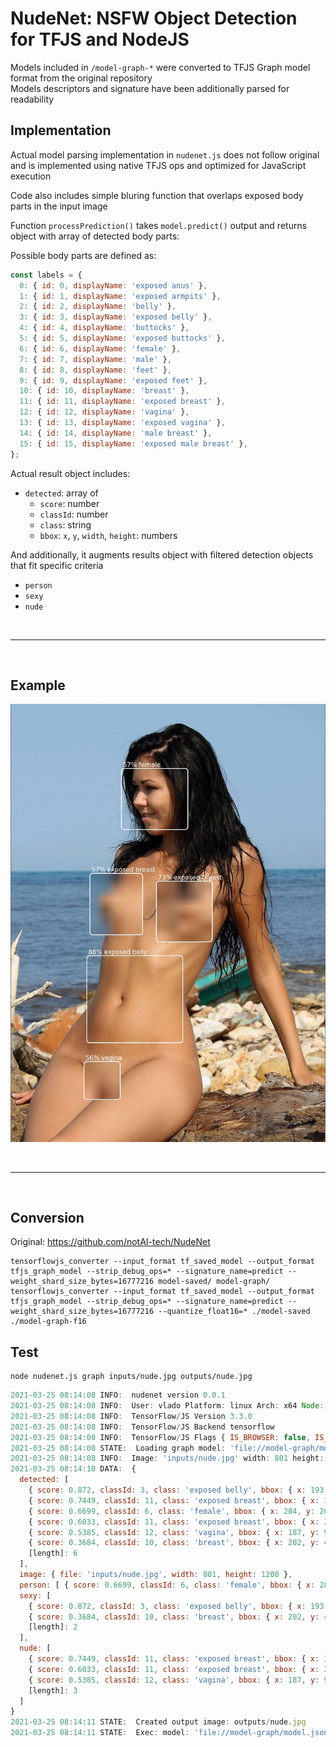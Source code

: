 # NudeNet: NSFW Object Detection for TFJS and NodeJS

Models included in `/model-graph-*` were converted to TFJS Graph model format from the original repository  
Models descriptors and signature have been additionally parsed for readability

## Implementation

Actual model parsing implementation in `nudenet.js` does not follow original and is implemented using native TFJS ops and optimized for JavaScript execution

Code also includes simple bluring function that overlaps exposed body parts in the input image  

Function `processPrediction()` takes `model.predict()` output and returns object with array of detected body parts:

Possible body parts are defined as:

```js
const labels = {
  0: { id: 0, displayName: 'exposed anus' },
  1: { id: 1, displayName: 'exposed armpits' },
  2: { id: 2, displayName: 'belly' },
  3: { id: 3, displayName: 'exposed belly' },
  4: { id: 4, displayName: 'buttocks' },
  5: { id: 5, displayName: 'exposed buttocks' },
  6: { id: 6, displayName: 'female' },
  7: { id: 7, displayName: 'male' },
  8: { id: 8, displayName: 'feet' },
  9: { id: 9, displayName: 'exposed feet' },
  10: { id: 10, displayName: 'breast' },
  11: { id: 11, displayName: 'exposed breast' },
  12: { id: 12, displayName: 'vagina' },
  13: { id: 13, displayName: 'exposed vagina' },
  14: { id: 14, displayName: 'male breast' },
  15: { id: 15, displayName: 'exposed male breast' },
};
```

Actual result object includes:

- `detected`: array of
  - `score`: number
  - `classId`: number
  - `class`: string
  - `bbox`: `x`, `y`, `width`, `height`: numbers

And additionally, it augments results object with filtered detection objects that fit specific criteria

- `person`
- `sexy`
- `nude`

<br><hr><br>

## Example

![Example Image](outputs/nude.jpg)

<br><hr><br>

## Conversion

Original: <https://github.com/notAI-tech/NudeNet>

```shell
tensorflowjs_converter --input_format tf_saved_model --output_format tfjs_graph_model --strip_debug_ops=* --signature_name=predict --weight_shard_size_bytes=16777216 model-saved/ model-graph/
tensorflowjs_converter --input_format tf_saved_model --output_format tfjs_graph_model --strip_debug_ops=* --signature_name=predict --weight_shard_size_bytes=16777216 --quantize_float16=* ./model-saved ./model-graph-f16
```

## Test

```shell
node nudenet.js graph inputs/nude.jpg outputs/nude.jpg
```

```js
2021-03-25 08:14:08 INFO:  nudenet version 0.0.1
2021-03-25 08:14:08 INFO:  User: vlado Platform: linux Arch: x64 Node: v15.12.0
2021-03-25 08:14:08 INFO:  TensorFlow/JS Version 3.3.0
2021-03-25 08:14:08 INFO:  TensorFlow/JS Backend tensorflow
2021-03-25 08:14:08 INFO:  TensorFlow/JS Flags { IS_BROWSER: false, IS_NODE: true, DEBUG: false, PROD: true }
2021-03-25 08:14:08 STATE:  Loading graph model: 'file://model-graph/model.json'
2021-03-25 08:14:08 INFO:  Image: 'inputs/nude.jpg' width: 801 height: 1200
2021-03-25 08:14:10 DATA:  {
  detected: [
    { score: 0.872, classId: 3, class: 'exposed belly', bbox: { x: 193, y: 642, width: 244, height: 223 } },
    { score: 0.7449, classId: 11, class: 'exposed breast', bbox: { x: 372, y: 485, width: 143, height: 153 } },
    { score: 0.6699, classId: 6, class: 'female', bbox: { x: 284, y: 203, width: 165, height: 155 } },
    { score: 0.6033, classId: 11, class: 'exposed breast', bbox: { x: 202, y: 463, width: 141, height: 156 } },
    { score: 0.5385, classId: 12, class: 'vagina', bbox: { x: 187, y: 943, width: 94, height: 96 } },
    { score: 0.3684, classId: 10, class: 'breast', bbox: { x: 202, y: 463, width: 139, height: 157 } },
    [length]: 6
  ],
  image: { file: 'inputs/nude.jpg', width: 801, height: 1200 },
  person: [ { score: 0.6699, classId: 6, class: 'female', bbox: { x: 284, y: 203, width: 165, height: 155 } }, [length]: 1 ],
  sexy: [
    { score: 0.872, classId: 3, class: 'exposed belly', bbox: { x: 193, y: 642, width: 244, height: 223 } },
    { score: 0.3684, classId: 10, class: 'breast', bbox: { x: 202, y: 463, width: 139, height: 157 } },
    [length]: 2
  ],
  nude: [
    { score: 0.7449, classId: 11, class: 'exposed breast', bbox: { x: 372, y: 485, width: 143, height: 153 } },
    { score: 0.6033, classId: 11, class: 'exposed breast', bbox: { x: 202, y: 463, width: 141, height: 156 } },
    { score: 0.5385, classId: 12, class: 'vagina', bbox: { x: 187, y: 943, width: 94, height: 96 } },
    [length]: 3
  ]
}
2021-03-25 08:14:11 STATE:  Created output image: outputs/nude.jpg
2021-03-25 08:14:11 STATE:  Exec: model: 'file://model-graph/model.json' input: 'inputs/nude.jpg' output: 'outputs/nude.jpg' objects: 6
```

<br>
